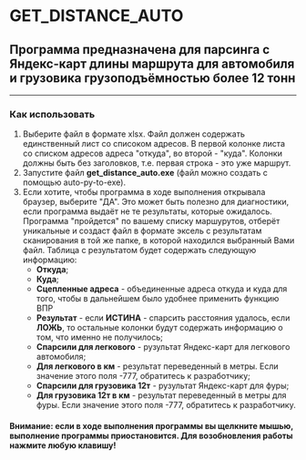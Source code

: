 # GET_DISTANCE_AUTO
## Программа предназначена для парсинга с Яндекс-карт длины маршрута для автомобиля и грузовика грузоподъёмностью более 12 тонн
---
### Как использовать
1. Выберите файл в формате xlsx. Файл должен содержать единственный лист со списоком адресов. В первой колонке листа со списком адресов адреса "откуда", во второй - "куда". Колонки должны быть без заголовков, т.е. первая строка - это уже маршрут.
2. Запустите файл **get_distance_auto.exe** (файл можно создать с помощью auto-py-to-exe).
3. Если хотите, чтобы программа в ходе выполнения открывала браузер, выберите "ДА". Это может быть полезно для диагностики, если программа выдаёт не те результаты, которые ожидалось.  
Программа "пройдется" по вашему списку маршурутов, отберёт уникальные и создаст файл в формате эксель с результатам сканирования в той же папке, в которой находился выбранный Вами файл.
Таблица с результатом будет содержать следующую информацию:
    * **Откуда**;
    * **Куда**;
    * **Сцепленные адреса** - объединенные адреса откуда и куда для того, чтобы в дальнейшем было удобнее применить функцию ВПР
    * **Результат** - если **ИСТИНА** - спарсить расстояния удалось, если **ЛОЖЬ**, то остальные колонки будут содержать информацию о том, что именно не получилось;
    * **Спарсили для легкового** - рузультат Яндекс-карт для легкового автомобиля;
    * **Для легкового в км** - результат переведенный в метры. Если значение этого поля -777, обратитесь к разработчику;    
    * **Спарсили для грузовика 12т** - рузультат Яндекс-карт для фуры;
    * **Для грузовика 12т в км** - результат переведенный в метры для фуры. Если значение этого поля -777, обратитесь к разработчику.

 #### Внимание: если в ходе выполнения программы вы щелкните мышью, выполнение программы приостановится. Для возобновления работы нажмите любую клавишу!
